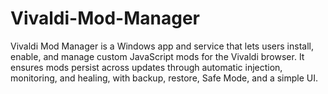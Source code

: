 # Vivaldi-Mod-Manager
Vivaldi Mod Manager is a Windows app and service that lets users install, enable, and manage custom JavaScript mods for the Vivaldi browser. It ensures mods persist across updates through automatic injection, monitoring, and healing, with backup, restore, Safe Mode, and a simple UI.
